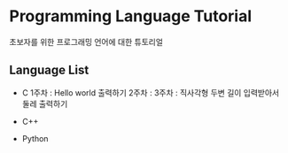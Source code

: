 # Programming Language Tutorial

초보자를 위한 프로그래밍 언어에 대한 튜토리얼

## Language List

* C
1주차 : Hello world 출력하기
2주차 : 
3주차 : 직사각형 두변 길이 입력받아서 둘레 출력하기

* C++
* Python
